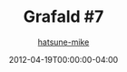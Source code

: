 ---
title: "Grafald #7"
type: "image"
date: 2012-04-19T00:00:00-04:00
draft: false
categories:
- blog
- projects
- grafald
image_path: "../img/2012/7.png"
alt_text: ""
is_subpage: true
author: "[hatsune-mike](https://cohost.org/hatsune-mike)"
---
